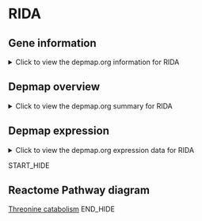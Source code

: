 <h1>RIDA</h1>

<h2>Gene information</h2>
<details>
  <summary>Click to view the depmap.org information for RIDA</summary>
  <iframe src="https://depmap.org/portal/gene/RIDA?tab=about" style="border:none;width:100%;height:800px"></iframe>
</details>

<h2>Depmap overview</h2>
<details>
  <summary>Click to view the depmap.org summary for RIDA</summary>
  <iframe src="https://depmap.org/portal/gene/RIDA?tab=overview" style="border:none;width:100%;height:800px"></iframe>
</details>

<h2>Depmap expression</h2>
<details>
  <summary>Click to view the depmap.org expression data for RIDA</summary>
  <iframe src="https://depmap.org/portal/gene/RIDA?tab=characterization" style="border:none;width:100%;height:800px"></iframe>
</details>


START_HIDE
<h2>Reactome Pathway diagram</h2>
<a href="https://reactome.org/PathwayBrowser/#/R-HSA-8849175">Threonine catabolism</a>
END_HIDE


